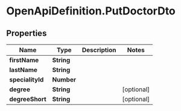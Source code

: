 # OpenApiDefinition.PutDoctorDto

## Properties

Name | Type | Description | Notes
------------ | ------------- | ------------- | -------------
**firstName** | **String** |  | 
**lastName** | **String** |  | 
**specialityId** | **Number** |  | 
**degree** | **String** |  | [optional] 
**degreeShort** | **String** |  | [optional] 


